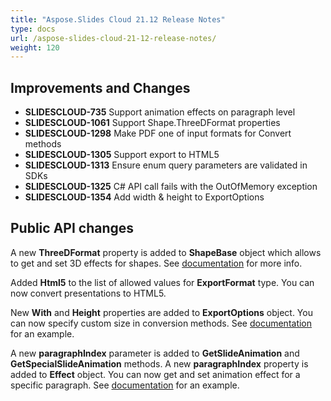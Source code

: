 ```yaml
---
title: "Aspose.Slides Cloud 21.12 Release Notes"
type: docs
url: /aspose-slides-cloud-21-12-release-notes/
weight: 120
---
```


## **Improvements and Changes**
- **SLIDESCLOUD-735** Support animation effects on paragraph level
- **SLIDESCLOUD-1061** Support Shape.ThreeDFormat properties
- **SLIDESCLOUD-1298** Make PDF one of input formats for Convert methods
- **SLIDESCLOUD-1305** Support export to HTML5
- **SLIDESCLOUD-1313** Ensure enum query parameters are validated in SDKs
- **SLIDESCLOUD-1325** C# API call fails with the OutOfMemory exception
- **SLIDESCLOUD-1354** Add width & height to ExportOptions

## **Public API changes**
A new **ThreeDFormat** property is added to **ShapeBase** object which allows to get and set 3D effects for shapes. See [documentation](/slides/three-d-format-type/) for more info.

Added **Html5** to the list of allowed values for **ExportFormat** type. You can now convert presentations to HTML5.

New **With** and **Height** properties are added to **ExportOptions** object. You can now specify custom size in conversion methods. See [documentation](/slides/convert-using-custom-size/) for an example.

A new **paragraphIndex** parameter is added to **GetSlideAnimation** and **GetSpecialSlideAnimation** methods. A new **paragraphIndex** property is added to **Effect** object. You can now get and set animation effect for a specific paragraph. See [documentation](/slides/working-with-animation-for-a-specific-paragraph/) for an example.
